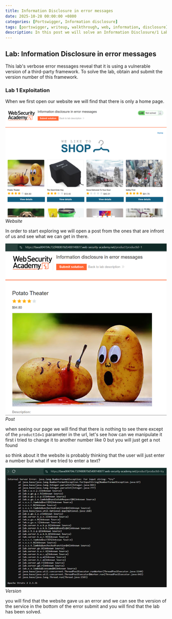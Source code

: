 ```yaml
---
title: Information Disclosure in error messages
date: 2025-10-28 00:00:00 +0800
categories: [Portswigger, Information disclosure]
tags: [portswigger, writeup, walkthrough, web, information, disclosure]     # TAG names should always be lowercase
description: In this post we will solve an Information Disclosure/1 Lab on portswigger, have fun reading.
---
```


## Lab: Information Disclosure in error messages

This lab's verbose error messages reveal that it is using a vulnerable version of a third-party framework. To solve the lab, obtain and submit the version number of this framework.

### Lab 1 Exploitation

When we first open our website we will find that there is only a home page.

![img-description](/assets/img/PortSwigger/Information_Disclosure/1/site.png)
_Website_

In order to start exploring we will open a post from the ones that are infront of us and see what we can get in there.

![img-description](/assets/img/PortSwigger/Information_Disclosure/1/post.png)
_Post_

when seeing our page we will find that there is nothing to see there except of the `productId=1` parameter in the url, let's see how can we manipulate it first i tried to change it to another number like 0 but you will just get a not found 

so think about it the website is probably thinking that the user will just enter a number but what if we tried to enter a text?

![img-description](/assets/img/PortSwigger/Information_Disclosure/1/error.png)
_Version_

you will find that the website gave us an error and we can see the version of the service in the bottom of the error submit and you will find that the lab has been solved.